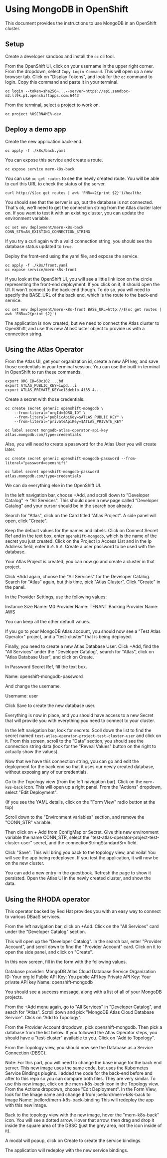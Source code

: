 # Using MongoDB in OpenShift

This document provides the instructions to use MongoDB in an OpenShift cluster.

## Setup

Create a developer sandbox and install the `oc` cli tool.

From the OpenShift UI, click on your username in the upper right corner. From the dropdown, select `Copy Login Command`. This will open up a new browser tab. Click on "Display Tokens", and look for the `oc` command to login. Copy this command and paste it in your terminal.

```
oc login --token=sha256~...--server=https://api.sandbox-m2.ll9k.p1.openshiftapps.com:6443
```

From the terminal, select a project to work on.

```
oc project %USERNAME%-dev
```

## Deploy a demo app

Create the new application back-end.

```
oc apply -f ./k8s/back.yaml
```

You can expose this service and create a route.

```
oc expose service mern-k8s-back
```

You can use `oc get routes` to see the newly created route. You will be able to curl this URL to check the status of the server.

```
curl http://$(oc get routes | awk 'FNR==2{print $2}')/healthz
```

You should see that the server is up, but the database is not connected. That's ok, we'll need to get the connection string from the Atlas cluster later on. If you want to test it with an existing cluster, you can update the environment variable.

```
oc set env deployment/mern-k8s-back CONN_STR=AN_EXISTING_CONNECTION_STRING
```

If you try a curl again with a valid connection string, you should see the database status updated to `true`.

Deploy the front-end using the yaml file, and expose the service.

```
oc apply -f ./k8s/front.yaml
oc expose service/mern-k8s-front
```

If you look at the OpenShift UI, you will see a little link icon on the circle representing the front-end deployment. If you click on it, it should open the UI. It won't connect to the back-end though. To do so, you will need to specify the BASE_URL of the back end, which is the route to the back-end service.

```
oc set env deployment/mern-k8s-front BASE_URL=http://$(oc get routes | awk 'FNR==2{print $2}')
```

The application is now created, but we need to connect the Atlas cluster to OpenShift, and use this new AtlasCluster object to provide us with a connection string. 

## Using the Atlas Operator

From the Atlas UI, get your organization id, create a new API key, and save those credentials in your terminal session. You can use the built-in terminal in OpenShift to run these commands.

```
export ORG_ID=60c102....bd
export ATLAS_PUBLIC_KEY=iwpd...i
export ATLAS_PRIVATE_KEY=e13debfb-4f35-4...
```

Create a secret with those credentials. 

```
oc create secret generic openshift-mongodb \
    --from-literal="orgId=$ORG_ID" \
    --from-literal="publicApiKey=$ATLAS_PUBLIC_KEY" \
    --from-literal="privateApiKey=$ATLAS_PRIVATE_KEY"

oc label secret mongodb-atlas-operator-api-key atlas.mongodb.com/type=credentials 
```

Also, you will need to create a password for the Atlas User you will create later.

```
oc create secret generic openshift-mongodb-password --from-literal="password=openshift"

oc label secret openshift-mongodb-password atlas.mongodb.com/type=credentials
```

We can do everything else in the OpenShift UI.

In the left navigation bar, choose +Add, and scroll down to "Developer Catalog" -> "All Services". This should open a new page called "Developer Catalog" and your cursor should be in the search box already.

Search for "Atlas", click on the Card titled "Atlas Project". A side panel will open, click "Create".

Keep the default values for the names and labels. 
Click on Connect Secret Ref and in the text box, enter `openshift-mongodb`, which is the name of the secret you just created.
Click on the Project Ip Access List and in the Ip Address field, enter `0.0.0.0`.
Create a user password to be used with the database. 

Your Atlas Project is created, you can now go and create a cluster in that project.

Click +Add again, choose the "All Services" for the Developer Catalog. Search for "Atlas" again, but this time, pick "Atlas Cluster". Click "Create" in the panel.

In the Provider Settings, use the following values:

Instance Size Name: M0
Provider Name: TENANT
Backing Provider Name: AWS

You can keep all the other default values.

If you go to your MongoDB Atlas account, you should now see a "Test Atlas Operator" project, and a "test-cluster" that is being deployed. 

Finally, you need to create a new Atlas Database User. Click +Add, find the "All Services" under the "Developer Catalog", search for "Atlas", click on "Atlas Database User", and click on Create.

In Password Secret Ref, fill the text box.

Name: openshift-mongodb-password

And change the username.

Username: user

Click Save to create the new database user.

Everything is now in place, and you should have access to a new Secret that will provide you with everything you need to connect to your cluster.

In the left navigation bar, look for secrets. Scoll down the list to find the secret named `test-atlas-operator-project-test-cluster-user` and click on it. From this screen, scroll to the "Data" section, you should see the connection string data (look for the "Reveal Values" button on the right to actually show the values).

Now that we have this connection string, you can go and edit the deployment for the back end so that it uses our newly created database, without exposing any of our credentials.

Go to the Topology view (from the left navigation bar). Click on the `mern-k8s-back` icon. This will open up a right panel. From the "Actions" dropdown, select "Edit Deployment".

(If you see the YAML details, click on the "Form View" radio button at the top)

Scroll down to the "Environment variables" section, and remove the "CONN_STR" variable.

Then click on + Add from ConfigMap or Secret. Give this new environment variable the name CONN_STR, select the "test-atlas-operator-project-test-cluster-user" secret, and the connectionStringStandardSrv field.

Click "Save". This will bring you back to the topology view, and voila! You will see the app being redeployed. If you test the application, it will now be on the new cluster. 

You can add a new entry in the guestbook. Refresh the page to show it persisted. Open the Atlas UI in the newly created cluster, and show the data.

## Using the RHODA operator

This operator backed by Red Hat provides you with an easy way to connect to various DBaaS services.

From the left navigation bar, click on +Add. Click on the "All Services" card under the "Developer Catalog" section.

This will open up the "Developer Catalog". In the search bar, enter "Provider Account", and scroll down to find the "Provider Account" card. Click on it to open the side panel, and click on "Create".

In this new screen, fill in the form with the following values.

Database provider: MongoDB Atlas Cloud Database Service
Organization ID: Your org Id
Public API Key: You public API key
Private API Key: Your private API key
Name: openshift-mongodb

You should see a success message, along with a list of all of your MongoDB projects.

From the +Add menu again, go to "All Services" in "Developer Catalog", and seach for "Atlas". Scroll down and pick "MongoDB Atlas Cloud Database Service". Click on "Add to Topology".

From the Provider Account dropdown, pick openshift-mongodb. Then pick a database from the list below. If you followed the Atlas Operator steps, you should have a "test-cluster" available to you. Click on "Add to Topology".

From the Topology view, you should now see the Database as a Service Connection (DBSC).

Note: For this part, you will need to change the base image for the back end server. This new image uses the same code, but uses the Kubernetes Service Bindings plugins. I added the code for the back-end before and after to this repo so you can compare both files. They are very similar. To use this new image, click on the mern-k8s-back icon in the Topology view. From the Actions dropdown, choose "Edit Deployment". In the Form View, look for the Image name and change it from joellord/mern-k8s-back to
Image Name: joellord/mern-k8s-back-binding
This will redeploy the app with this new image.

Back to the topology view with the new image, hover the "mern-k8s-back" icon. You will see a dotted arrow. Hover that arrow, then drag and drop it inside the square area of the DBSC (just the grey area, not the icon inside of it).

A modal will popup, click on Create to create the service bindings.

The application will redeploy with the new service bindings.